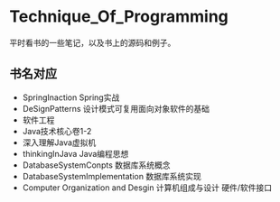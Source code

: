 # Technique_Of_Programming

平时看书的一些笔记，以及书上的源码和例子。

## 书名对应

- SpringInaction Spring实战
- DeSignPatterns 设计模式可复用面向对象软件的基础
- 软件工程
- Java技术核心卷1-2
- 深入理解Java虚拟机
- thinkingInJava Java编程思想
- DatabaseSystemConpts 数据库系统概念
- DatabaseSystemImplementation 数据库系统实现
- Computer Organization and Desgin 计算机组成与设计 硬件/软件接口